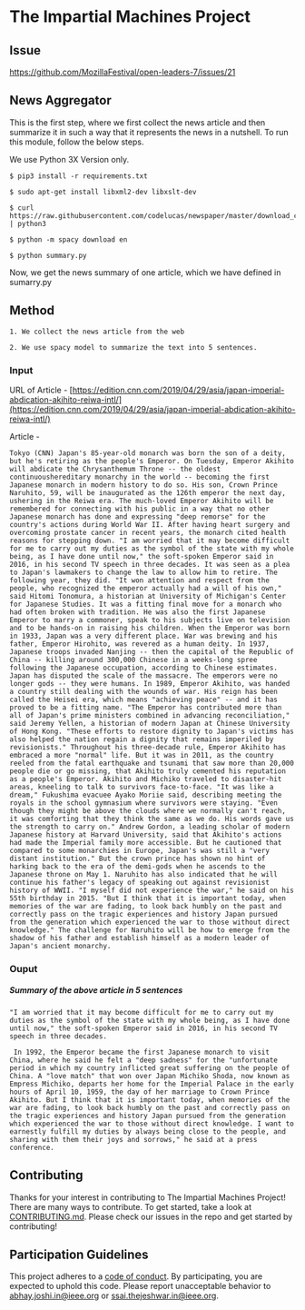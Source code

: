 # The Impartial Machines Project

## Issue
https://github.com/MozillaFestival/open-leaders-7/issues/21

## News Aggregator

This is the first step, where we first collect the news article and then summarize it in such a way that it represents the news in a nutshell. To run this module, follow the below steps.

We use Python 3X Version only.

    $ pip3 install -r requirements.txt
    
    $ sudo apt-get install libxml2-dev libxslt-dev
    
    $ curl https://raw.githubusercontent.com/codelucas/newspaper/master/download_corpora.py | python3

    $ python -m spacy download en

    $ python summary.py

Now, we get the news summary of one article, which we have defined in sumarry.py

## Method

    1. We collect the news article from the web

    2. We use spacy model to summarize the text into 5 sentences.


### Input

URL of Article - [https://edition.cnn.com/2019/04/29/asia/japan-imperial-abdication-akihito-reiwa-intl/](https://edition.cnn.com/2019/04/29/asia/japan-imperial-abdication-akihito-reiwa-intl/)

Article - 

	Tokyo (CNN) Japan's 85-year-old monarch was born the son of a deity, but he's retiring as the people's Emperor. On Tuesday, Emperor Akihito will abdicate the Chrysanthemum Throne -- the oldest continuoushereditary monarchy in the world -- becoming the first Japanese monarch in modern history to do so. His son, Crown Prince Naruhito, 59, will be inaugurated as the 126th emperor the next day, ushering in the Reiwa era. The much-loved Emperor Akihito will be remembered for connecting with his public in a way that no other Japanese monarch has done and expressing "deep remorse" for the country's actions during World War II. After having heart surgery and overcoming prostate cancer in recent years, the monarch cited health reasons for stepping down. "I am worried that it may become difficult for me to carry out my duties as the symbol of the state with my whole being, as I have done until now," the soft-spoken Emperor said in 2016, in his second TV speech in three decades. It was seen as a plea to Japan's lawmakers to change the law to allow him to retire. The following year, they did. "It won attention and respect from the people, who recognized the emperor actually had a will of his own," said Hitomi Tonomura, a historian at University of Michigan's Center for Japanese Studies. It was a fitting final move for a monarch who had often broken with tradition. He was also the first Japanese Emperor to marry a commoner, speak to his subjects live on television and to be hands-on in raising his children. When the Emperor was born in 1933, Japan was a very different place. War was brewing and his father, Emperor Hirohito, was revered as a human deity. In 1937, Japanese troops invaded Nanjing -- then the capital of the Republic of China -- killing around 300,000 Chinese in a weeks-long spree following the Japanese occupation, according to Chinese estimates. Japan has disputed the scale of the massacre. The emperors were no longer gods -- they were humans. In 1989, Emperor Akihito, was handed a country still dealing with the wounds of war. His reign has been called the Heisei era, which means "achieving peace" -- and it has proved to be a fitting name. "The Emperor has contributed more than all of Japan's prime ministers combined in advancing reconciliation," said Jeremy Yellen, a historian of modern Japan at Chinese University of Hong Kong. "These efforts to restore dignity to Japan's victims has also helped the nation regain a dignity that remains imperiled by revisionists." Throughout his three-decade rule, Emperor Akihito has embraced a more "normal" life. But it was in 2011, as the country reeled from the fatal earthquake and tsunami that saw more than 20,000 people die or go missing, that Akihito truly cemented his reputation as a people's Emperor. Akihito and Michiko traveled to disaster-hit areas, kneeling to talk to survivors face-to-face. "It was like a dream," Fukushima evacuee Ayako Moriie said, describing meeting the royals in the school gymnasium where survivors were staying. "Even though they might be above the clouds where we normally can't reach, it was comforting that they think the same as we do. His words gave us the strength to carry on." Andrew Gordon, a leading scholar of modern Japanese history at Harvard University, said that Akihito's actions had made the Imperial family more accessible. But he cautioned that compared to some monarchies in Europe, Japan's was still a "very distant institution." But the crown prince has shown no hint of harking back to the era of the demi-gods when he ascends to the Japanese throne on May 1. Naruhito has also indicated that he will continue his father's legacy of speaking out against revisionist history of WWII. "I myself did not experience the war," he said on his 55th birthday in 2015. "But I think that it is important today, when memories of the war are fading, to look back humbly on the past and correctly pass on the tragic experiences and history Japan pursued from the generation which experienced the war to those without direct knowledge." The challenge for Naruhito will be how to emerge from the shadow of his father and establish himself as a modern leader of Japan's ancient monarchy.


### Ouput

##### Summary of the above article in 5 sentences
    
	"I am worried that it may become difficult for me to carry out my duties as the symbol of the state with my whole being, as I have done until now," the soft-spoken Emperor said in 2016, in his second TV speech in three decades.

 	 In 1992, the Emperor became the first Japanese monarch to visit China, where he said he felt a "deep sadness" for the "unfortunate period in which my country inflicted great suffering on the people of China. A "love match" that won over Japan Michiko Shoda, now known as Empress Michiko, departs her home for the Imperial Palace in the early hours of April 10, 1959, the day of her marriage to Crown Prince Akihito. But I think that it is important today, when memories of the war are fading, to look back humbly on the past and correctly pass on the tragic experiences and history Japan pursued from the generation which experienced the war to those without direct knowledge. I want to earnestly fulfill my duties by always being close to the people, and sharing with them their joys and sorrows," he said at a press conference.


## Contributing

Thanks for your interest in contributing to The Impartial Machines Project! There are many ways to contribute. To get started, take a look at [CONTRIBUTING.md](CONTRIBUTING.md). Please check our issues in the repo and get started by contributing!

## Participation Guidelines

This project adheres to a [code of conduct](CODE_OF_CONDUCT.md). By participating, you are expected to uphold this code. Please report unacceptable behavior to abhay.joshi.in@ieee.org or ssai.thejeshwar.in@ieee.org.

